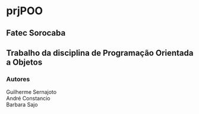# prjPOO

## Fatec Sorocaba
## Trabalho da disciplina de Programação Orientada a Objetos

### Autores
Guilherme Sernajoto  
André Constancio  
Barbara Sajo  
